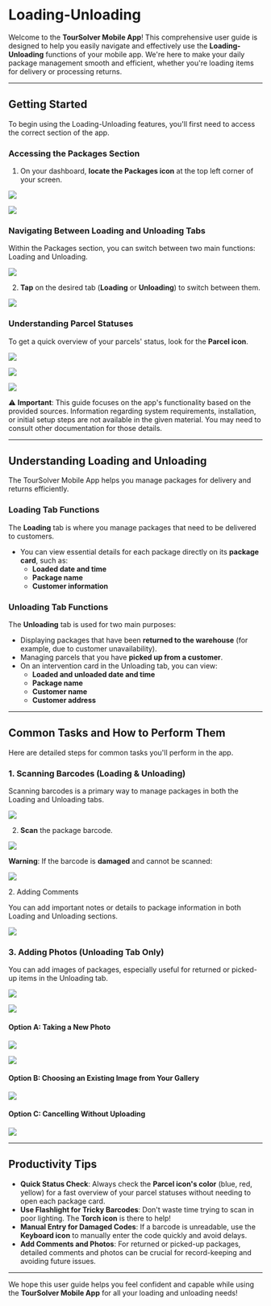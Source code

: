 # Loading-Unloading

Welcome to the **TourSolver Mobile App**! This comprehensive user guide is designed to help you easily navigate and effectively use the **Loading-Unloading** functions of your mobile app. We're here to make your daily package management smooth and efficient, whether you're loading items for delivery or processing returns.

***

## Getting Started

To begin using the Loading-Unloading features, you'll first need to access the correct section of the app.

### Accessing the Packages Section

1. On your dashboard, **locate the Packages icon** at the top left corner of your screen.

![](<../../.gitbook/assets/Package-Loading and Unloading_timestamp_0_to_04–0_to_08.gif>)

![](<../../.gitbook/assets/Package-Loading and Unloading_timestamp_0_to_04–0_to_08 (1).gif>)

### Navigating Between Loading and Unloading Tabs

Within the Packages section, you can switch between two main functions: Loading and Unloading.

![](<../../.gitbook/assets/Package-Loading and Unloading_timestamp_0_to_21–0_to_27.gif>)

2. **Tap** on the desired tab (**Loading** or **Unloading**) to switch between them.

![](<../../.gitbook/assets/Package-Loading and Unloading_timestamp_0_to_21–0_to_27 (1).gif>)

### Understanding Parcel Statuses

To get a quick overview of your parcels' status, look for the **Parcel icon**.

![](<../../.gitbook/assets/Package-Loading and Unloading_timestamp_0_to_21–0_to_27 (2).gif>)

![](<../../.gitbook/assets/Package-Loading and Unloading_timestamp_0_to_37–0_to_47.gif>)

![](<../../.gitbook/assets/Package-Loading and Unloading_timestamp_0_to_37–0_to_47 (1).gif>)

⚠️ **Important**: This guide focuses on the app's functionality based on the provided sources. Information regarding system requirements, installation, or initial setup steps are not available in the given material. You may need to consult other documentation for those details.

***

## Understanding Loading and Unloading

The TourSolver Mobile App helps you manage packages for delivery and returns efficiently.

### Loading Tab Functions

The **Loading** tab is where you manage packages that need to be delivered to customers.

* You can view essential details for each package directly on its **package card**, such as:
  * **Loaded date and time**
  * **Package name**
  * **Customer information**

### Unloading Tab Functions

The **Unloading** tab is used for two main purposes:

* Displaying packages that have been **returned to the warehouse** (for example, due to customer unavailability).
* Managing parcels that you have **picked up from a customer**.
* On an intervention card in the Unloading tab, you can view:
  * **Loaded and unloaded date and time**
  * **Package name**
  * **Customer name**
  * **Customer address**

***

## Common Tasks and How to Perform Them

Here are detailed steps for common tasks you'll perform in the app.

### 1. Scanning Barcodes (Loading & Unloading)

Scanning barcodes is a primary way to manage packages in both the Loading and Unloading tabs.

![](<../../.gitbook/assets/Package-Loading and Unloading_timestamp_0_to_21–0_to_27 (3).gif>)

2. **Scan** the package barcode.

![](<../../.gitbook/assets/Package-Loading and Unloading_timestamp_1_to_36–1_to_43.gif>)

**Warning**: If the barcode is **damaged** and cannot be scanned:

![](<../../.gitbook/assets/Package-Loading and Unloading_timestamp_1_to_51–1_to_56.gif>)

2\. Adding Comments

You can add important notes or details to package information in both Loading and Unloading sections.



![](<../../.gitbook/assets/Loaded successfully (2).png>)

### 3. Adding Photos (Unloading Tab Only)

You can add images of packages, especially useful for returned or picked-up items in the Unloading tab.

![](<../../.gitbook/assets/Loaded successfully (3).png>)

![](<../../.gitbook/assets/Add photos.png>)

#### Option A: Taking a New Photo

![](<../../.gitbook/assets/Package-Loading and Unloading_timestamp_4_to_14–4_to_18.gif>)

![](<../../.gitbook/assets/Loaded successfully (4).png>)

#### Option B: Choosing an Existing Image from Your Gallery

![](<../../.gitbook/assets/Package-Loading and Unloading_timestamp_4_to_34–4_to_40.gif>)

#### Option C: Cancelling Without Uploading

![](<../../.gitbook/assets/Package-Loading and Unloading_timestamp_4_to_02–4_to_24.gif>)

***

## Productivity Tips

* **Quick Status Check**: Always check the **Parcel icon's color** (blue, red, yellow) for a fast overview of your parcel statuses without needing to open each package card.
* **Use Flashlight for Tricky Barcodes**: Don't waste time trying to scan in poor lighting. The **Torch icon** is there to help!
* **Manual Entry for Damaged Codes**: If a barcode is unreadable, use the **Keyboard icon** to manually enter the code quickly and avoid delays.
* **Add Comments and Photos**: For returned or picked-up packages, detailed comments and photos can be crucial for record-keeping and avoiding future issues.

***

We hope this user guide helps you feel confident and capable while using the **TourSolver Mobile App** for all your loading and unloading needs!
